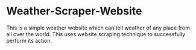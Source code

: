 # Weather-Scraper-Website
This is a simple weather website which can tell weather of any place from all over the world. This uses website scraping technique to successfully perform its action.
